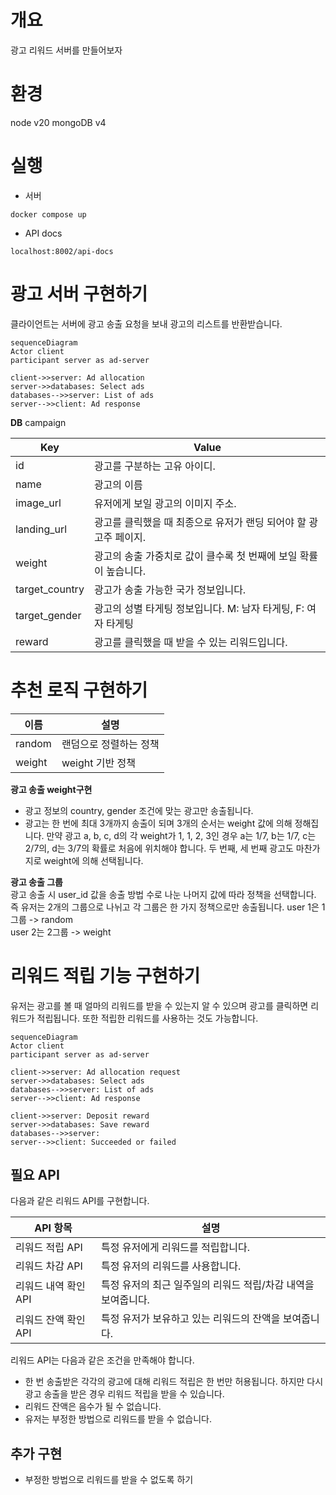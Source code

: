 # 개요
광고 리워드 서버를 만들어보자

# 환경
node v20
mongoDB v4

# 실행
- 서버
```shell
docker compose up
```
- API docs
```
localhost:8002/api-docs
```

# 광고 서버 구현하기
클라이언트는 서버에 광고 송출 요청을 보내 광고의 리스트를 반환받습니다.

```mermaid
sequenceDiagram
Actor client
participant server as ad-server

client->>server: Ad allocation
server->>databases: Select ads
databases-->>server: List of ads
server-->>client: Ad response
```

**DB**
campaign

| Key              | Value                                                                  |
| ---------------- | ---------------------------------------------------------------------- |
| id               | 광고를 구분하는 고유 아이디.                                                  |
| name             | 광고의 이름                                                               |
| image_url        | 유저에게 보일 광고의 이미지 주소.                                              |
| landing_url      | 광고를 클릭했을 때 최종으로 유저가 랜딩 되어야 할 광고주 페이지.                       |
| weight           | 광고의 송출 가중치로 값이 클수록 첫 번째에 보일 확률이 높습니다.                     |
| target_country   | 광고가 송출 가능한 국가 정보입니다.                                             |
| target_gender    | 광고의 성별 타게팅 정보입니다. M: 남자 타게팅, F: 여자 타게팅                       |
| reward           | 광고를 클릭했을 때 받을 수 있는 리워드입니다.                                     |

# 추천 로직 구현하기
| 이름 | 설명 |
| - | - |
| random | 랜덤으로 정렬하는 정책 |
| weight | weight 기반 정책 |

**광고 송출 weight구현**
- 광고 정보의 country, gender 조건에 맞는 광고만 송출됩니다.
- 광고는 한 번에 최대 3개까지 송출이 되며 3개의 순서는 weight 값에 의해 정해집니다. 만약 광고 a, b, c, d의 각 weight가 1, 1, 2, 3인 경우 a는 1/7, b는 1/7, c는 2/7의, d는 3/7의 확률로 처음에 위치해야 합니다. 두 번째, 세 번째 광고도 마찬가지로 weight에 의해 선택됩니다.

**광고 송출 그룹**  
광고 송출 시 user_id 값을 송출 방법 수로 나눈 나머지 값에 따라 정책을 선택합니다. 즉 유저는 2개의 그룹으로 나뉘고 각 그룹은 한 가지 정책으로만 송출됩니다.
user 1은 1그룹 -> random  
user 2는 2그룹 -> weight  

# 리워드 적립 기능 구현하기
유저는 광고를 볼 때 얼마의 리워드를 받을 수 있는지 알 수 있으며 광고를 클릭하면 리워드가 적립됩니다. 또한 적립한 리워드를 사용하는 것도 가능합니다.

```mermaid
sequenceDiagram
Actor client
participant server as ad-server

client->>server: Ad allocation request
server->>databases: Select ads
databases-->>server: List of ads
server-->>client: Ad response

client->>server: Deposit reward
server->>databases: Save reward
databases-->>server: 
server-->>client: Succeeded or failed
```

## 필요 API
다음과 같은 리워드 API를 구현합니다.

| API 항목 | 설명 |
| - | - |
| 리워드 적립 API | 특정 유저에게 리워드를 적립합니다. |
| 리워드 차감 API | 특정 유저의 리워드를 사용합니다. |
| 리워드 내역 확인 API | 특정 유저의 최근 일주일의 리워드 적립/차감 내역을 보여줍니다. |
| 리워드 잔액 확인 API | 특정 유저가 보유하고 있는 리워드의 잔액을 보여줍니다. |

리워드 API는 다음과 같은 조건을 만족해야 합니다.
- 한 번 송출받은 각각의 광고에 대해 리워드 적립은 한 번만 허용됩니다. 하지만 다시 광고 송출을 받은 경우 리워드 적립을 받을 수 있습니다.
- 리워드 잔액은 음수가 될 수 없습니다.
- 유저는 부정한 방법으로 리워드를 받을 수 없습니다.

## 추가 구현
- 부정한 방법으로 리워드를 받을 수 없도록 하기
